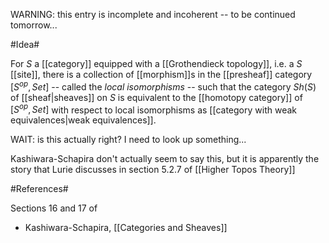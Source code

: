 WARNING: this entry is incomplete and incoherent -- to be continued tomorrow...

#Idea#

For $S$ a [[category]] equipped with a [[Grothendieck topology]], i.e. a $S$ [[site]], there is a collection of [[morphism]]s in the [[presheaf]] category $[S^{op}, Set]$ -- called the _local isomorphisms_ -- such that the category $Sh(S)$ of [[sheaf|sheaves]] on $S$ is equivalent to the [[homotopy category]] of $[S^{op}, Set]$  with respect to local isomorphisms as [[category with weak equivalences|weak equivalences]].

WAIT: is this actually right? I need to look up something...

Kashiwara-Schapira don't actually seem to say this, but it is apparently the story that Lurie discusses in section 5.2.7 of [[Higher Topos Theory]]






#References#

Sections 16 and 17 of

* Kashiwara-Schapira, [[Categories and Sheaves]]